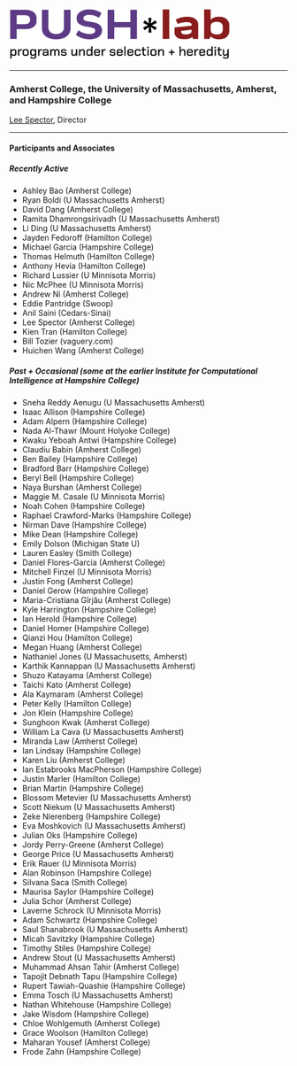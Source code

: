 <img src="push-logo.png" width="400" />

* * *

### Amherst College, the University of Massachusetts, Amherst, and Hampshire College ###

[Lee Spector](https://leespector.com), Director

* * *

#### Participants and Associates

##### Recently Active

- Ashley Bao (Amherst College)
- Ryan Boldi (U Massachusetts Amherst)
- David Dang (Amherst College)
- Ramita Dhamrongsirivadh (U Massachusetts Amherst)
- Li Ding (U Massachusetts Amherst)
- Jayden Fedoroff (Hamilton College)
- Michael Garcia (Hampshire College)
- Thomas Helmuth (Hamilton College)
- Anthony Hevia (Hamilton College)
- Richard Lussier (U Minnisota Morris)
- Nic McPhee (U Minnisota Morris)
- Andrew Ni (Amherst College)
- Eddie Pantridge (Swoop)
- Anil Saini (Cedars-Sinai)
- Lee Spector (Amherst College)
- Kien Tran (Hamilton College)
- Bill Tozier (vaguery.com)
- Huichen Wang (Amherst College)


##### Past + Occasional (some at the earlier Institute for Computational Intelligence at Hampshire College) 

- Sneha Reddy Aenugu (U Massachusetts Amherst)
- Isaac Allison (Hampshire College)
- Adam Alpern (Hampshire College)
- Nada Al-Thawr (Mount Holyoke College)
- Kwaku Yeboah Antwi (Hampshire College)
- Claudiu Babin (Amherst College)
- Ben Bailey (Hampshire College)
- Bradford Barr (Hampshire College)
- Beryl Bell (Hampshire College)
- Naya Burshan (Amherst College)
- Maggie M. Casale (U Minnisota Morris)
- Noah Cohen (Hampshire College)
- Raphael Crawford-Marks (Hampshire College)
- Nirman Dave (Hampshire College)
- Mike Dean (Hampshire College)
- Emily Dolson (Michigan State U)
- Lauren Easley (Smith College)
- Daniel Flores-Garcia (Amherst College)
- Mitchell Finzel (U Minnisota Morris)
- Justin Fong (Amherst College)
- Daniel Gerow (Hampshire College)
- Maria-Cristiana Gîrjău (Amherst College)
- Kyle Harrington (Hampshire College)
- Ian Herold (Hampshire College)
- Daniel Homer (Hampshire College)
- Qianzi Hou (Hamilton College)
- Megan Huang (Amherst College)
- Nathaniel Jones (U Massachusetts, Amherst)
- Karthik Kannappan (U Massachusetts Amherst)
- Shuzo Katayama (Amherst College)
- Taichi Kato (Amherst College)
- Ala Kaymaram (Amherst College)
- Peter Kelly (Hamilton College)
- Jon Klein (Hampshire College)
- Sunghoon Kwak (Amherst College)
- William La Cava (U Massachusetts Amherst)
- Miranda Law (Amherst College)
- Ian Lindsay (Hampshire College)
- Karen Liu (Amherst College)
- Ian Estabrooks MacPherson (Hampshire College)
- Justin Marler (Hamilton College)
- Brian Martin (Hampshire College)
- Blossom Metevier (U Massachusetts Amherst)
- Scott Niekum (U Massachusetts Amherst)
- Zeke Nierenberg (Hampshire College)
- Eva Moshkovich (U Massachusetts Amherst)
- Julian Oks (Hampshire College)
- Jordy Perry-Greene (Amherst College)
- George Price (U Massachusetts Amherst)
- Erik Rauer (U Minnisota Morris)
- Alan Robinson (Hampshire College)
- Silvana Saca (Smith College)
- Maurisa Saylor (Hampshire College)
- Julia Schor (Amherst College)
- Laverne Schrock (U Minnisota Morris)
- Adam Schwartz (Hampshire College)
- Saul Shanabrook (U Massachusetts Amherst)
- Micah Savitzky (Hampshire College)
- Timothy Stiles (Hampshire College)
- Andrew Stout (U Massachusetts Amherst)
- Muhammad Ahsan Tahir (Amherst College)
- Tapojit Debnath Tapu (Hampshire College)
- Rupert Tawiah-Quashie (Hampshire College)
- Emma Tosch (U Massachusetts Amherst)
- Nathan Whitehouse (Hampshire College)
- Jake Wisdom (Hampshire College)
- Chloe Wohlgemuth (Amherst College)
- Grace Woolson (Hamilton College)
- Maharan Yousef (Amherst College)
- Frode Zahn (Hampshire College)
